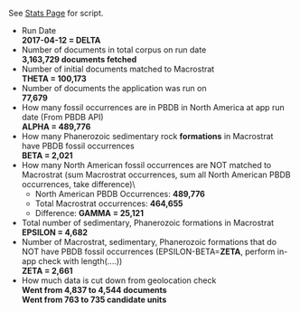 See [Stats Page](https://github.com/ItoErika/PBDB_Fidelity_app/edit/master/Analysis/Stats.R) for script.

+ Run Date \
**2017-04-12 = DELTA**
+ Number of documents in total corpus on run date\
**3,163,729 documents fetched**
+ Number of initial documents matched to Macrostrat\
**THETA = 100,173**
+ Number of documents the application was run on\
**77,679**
+ How many fossil occurrences are in PBDB in North America at app run date (From PBDB API)\
**ALPHA = 489,776**
+ How many  Phanerozoic sedimentary rock **formations** in Macrostrat have PBDB fossil occurrences\
**BETA = 2,021**
+ How many North American fossil occurrences are NOT matched to Macrostrat (sum Macrostrat occurrences, sum all North American PBDB occurrences, take difference)\
    + North American PBDB Occurrences: **489,776**
    + Total Macrostrat occurrences: **464,655**
    + Difference: **GAMMA = 25,121**
+ Total number of sedimentary, Phanerozoic formations in Macrostrat\
**EPSILON = 4,682**
+ Number of Macrostrat, sedimentary, Phanerozoic formations that do NOT have PBDB fossil occurrences (EPSILON-BETA=**ZETA**, perform in-app check with length(....))\
**ZETA = 2,661**
+ How much data is cut down from geolocation check\
**Went from 4,837 to 4,544 documents**\
**Went from 763 to 735 candidate units**
